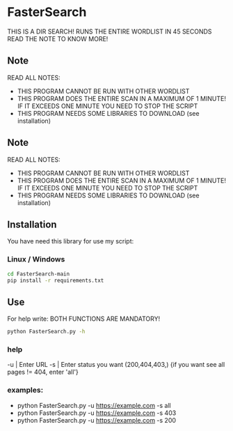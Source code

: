 
# FasterSearch

THIS IS A DIR SEARCH!
RUNS THE ENTIRE WORDLIST IN 45 SECONDS
READ THE NOTE TO KNOW MORE!


## Note

READ ALL NOTES:

- THIS PROGRAM CANNOT BE RUN WITH OTHER WORDLIST
- THIS PROGRAM DOES THE ENTIRE SCAN IN A MAXIMUM OF 1 MINUTE!
  IF IT EXCEEDS ONE MINUTE YOU NEED TO STOP THE SCRIPT
- THIS PROGRAM NEEDS SOME LIBRARIES TO DOWNLOAD (see installation)
## Note

READ ALL NOTES:

- THIS PROGRAM CANNOT BE RUN WITH OTHER WORDLIST
- THIS PROGRAM DOES THE ENTIRE SCAN IN A MAXIMUM OF 1 MINUTE!
  IF IT EXCEEDS ONE MINUTE YOU NEED TO STOP THE SCRIPT
- THIS PROGRAM NEEDS SOME LIBRARIES TO DOWNLOAD (see installation)
## Installation

You have need this library for use my script: 

### Linux / Windows 
```bash
cd FasterSearch-main
pip install -r requirements.txt
```
    
## Use

For help write:
BOTH FUNCTIONS ARE MANDATORY!

```bash
python FasterSearch.py -h
```
### help
-u  |  Enter URL
-s  |  Enter status you want (200,404,403,) {if you want see all pages != 404, enter 'all'}

### examples:

- python FasterSearch.py -u https://example.com -s all
- python FasterSearch.py -u https://example.com -s 403
- python FasterSearch.py -u https://example.com -s 200